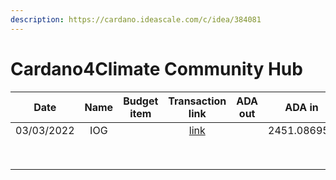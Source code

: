 ```yaml
---
description: https://cardano.ideascale.com/c/idea/384081
---
```


# Cardano4Climate Community Hub

<table><thead><tr><th>Date</th><th align="center">Name</th><th data-type="select">Budget item</th><th align="center">Transaction link</th><th align="center">ADA out</th><th align="center">ADA in</th><th align="center">Balance</th></tr></thead><tbody><tr><td>03/03/2022</td><td align="center">IOG</td><td></td><td align="center"><a href="https://raw.githubusercontent.com/treasuryguild/Cardano4Climate/main/Transactions/Fund7/Cardano4Climate-Community-Hub/Incoming-IOG/1648537673177-IOG.json">link</a></td><td align="center"></td><td align="center">2451.086957</td><td align="center">2451.086957</td></tr><tr><td></td><td align="center"></td><td></td><td align="center"></td><td align="center"></td><td align="center"></td><td align="center"></td></tr><tr><td></td><td align="center"></td><td></td><td align="center"></td><td align="center"></td><td align="center"></td><td align="center"></td></tr><tr><td></td><td align="center"></td><td></td><td align="center"></td><td align="center"></td><td align="center"></td><td align="center"></td></tr><tr><td></td><td align="center"></td><td></td><td align="center"></td><td align="center"></td><td align="center"></td><td align="center"></td></tr><tr><td></td><td align="center"></td><td></td><td align="center"></td><td align="center"></td><td align="center"></td><td align="center"></td></tr><tr><td></td><td align="center"></td><td></td><td align="center"></td><td align="center"></td><td align="center"></td><td align="center"></td></tr><tr><td></td><td align="center"></td><td></td><td align="center"></td><td align="center"></td><td align="center"></td><td align="center"></td></tr><tr><td></td><td align="center"></td><td></td><td align="center"></td><td align="center"></td><td align="center"></td><td align="center"></td></tr></tbody></table>
